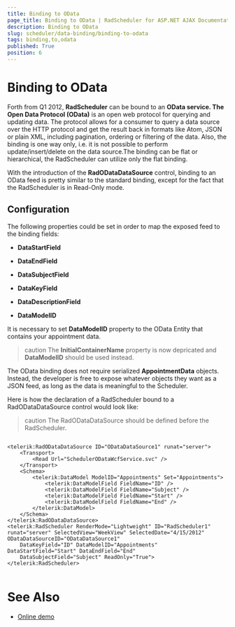 ```yaml
---
title: Binding to OData
page_title: Binding to OData | RadScheduler for ASP.NET AJAX Documentation
description: Binding to OData
slug: scheduler/data-binding/binding-to-odata
tags: binding,to,odata
published: True
position: 6
---
```


# Binding to OData


Forth from Q1 2012, **RadScheduler** can be bound to an **OData service. The Open Data Protocol (OData)** is an open web protocol for querying and updating data. The protocol allows for a consumer to query a data source over the HTTP protocol and get the result back in formats like Atom, JSON or plain XML, including pagination, ordering or filtering of the data. Also, the binding is one way only, i.e. it is not possible to perform update/insert/delete on the data source.The binding can be flat or hierarchical, the RadScheduler can utilize only the flat binding.

With the introduction of the **RadODataDataSource** control, binding to an OData feed is pretty similar to the standard binding, except for the fact that the RadScheduler is in Read-Only mode.

## Configuration

The following properties could be set in order to map the exposed feed to the binding fields:

* **DataStartField**

* **DataEndField**

* **DataSubjectField**

* **DataKeyField**

* **DataDescriptionField**

* **DataModelID**

It is necessary to set **DataModelID** property to the OData Entity that contains your appointment data.

>caution The **InitialContainerName** property is now depricated and **DataModelID** should be used instead.
>


The OData binding does not require serialized **AppointmentData** objects. Instead, the developer is free to expose whatever objects they want as a JSON feed, as long as the data is meaningful to the Scheduler.

Here is how the declaration of a RadScheduler bound to a RadODataDataSource control would look like:

>caution The RadODataDataSource should be defined before the RadScheduler.
>


````ASPNET
	
<telerik:RadODataDataSource ID="ODataDataSource1" runat="server">
	<Transport>
		<Read Url="SchedulerODataWcfService.svc" />
	</Transport>
	<Schema>
		<telerik:DataModel ModelID="Appointments" Set="Appointments">
			<telerik:DataModelField FieldName="ID" />
			<telerik:DataModelField FieldName="Subject" />
			<telerik:DataModelField FieldName="Start" />
			<telerik:DataModelField FieldName="End" />
		</telerik:DataModel>
	</Schema>
</telerik:RadODataDataSource>
<telerik:RadScheduler RenderMode="Lightweight" ID="RadScheduler1" runat="server" SelectedView="WeekView" SelectedDate="4/15/2012" ODataDataSourceID="ODataDataSource1"
	DataKeyField="ID" DataModelID="Appointments" DataStartField="Start" DataEndField="End"
	DataSubjectField="Subject" ReadOnly="True">
</telerik:RadScheduler>
	
````



# See Also

 * [Online demo](http://demos.telerik.com/aspnet-ajax/scheduler/examples/odata/defaultcs.aspx)
